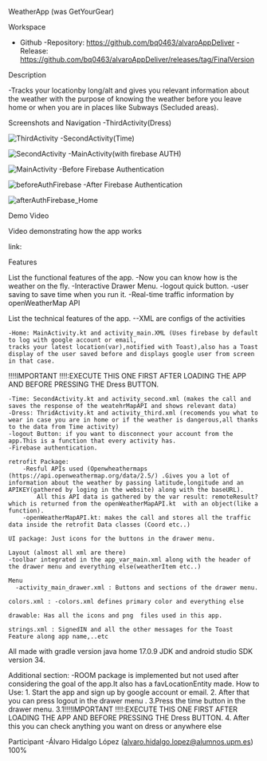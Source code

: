 WeatherApp (was GetYourGear)

Workspace
- Github
    -Repository: https://github.com/bq0463/alvaroAppDeliver
    -Release: https://github.com/bq0463/alvaroAppDeliver/releases/tag/FinalVersion

Description

 -Tracks your locationby long/alt and gives you relevant information about the weather with the purpose of knowing the weather before you leave home or when you are in places like Subways (Secluded areas).
 
Screenshots and Navigation 
-ThirdActivity(Dress)

![ThirdActivity](https://github.com/bq0463/alvaroAppDeliver/assets/158185157/2200108e-93a5-4082-abba-97fdd00d725c)
-SecondActivity(Time)

![SecondActivity](https://github.com/bq0463/alvaroAppDeliver/assets/158185157/f02e0dd2-ba40-4c8f-ab86-592fb6562f7b)
-MainActivity(with firebase AUTH)

![MainActivity](https://github.com/bq0463/alvaroAppDeliver/assets/158185157/3bcf0358-92f8-4afb-92d5-fd1d5ed6d195)
-Before Firebase Authentication

![beforeAuthFirebase](https://github.com/bq0463/alvaroAppDeliver/assets/158185157/93c993d7-4577-4e97-82d3-44223b61509b)
-After Firebase Authentication

![afterAuthFirebase_Home](https://github.com/bq0463/alvaroAppDeliver/assets/158185157/b6215d02-6bb5-4e55-974c-6ed34111c1ca)

Demo Video

Video demonstrating how the app works

link: 

Features

List the functional features of the app.
    -Now you can know how is the weather on the fly.
    -Interactive Drawer Menu.
    -logout quick button.
    -user saving to save time when you run it.
    -Real-time traffic information by openWeatherMap API

List the technical features of the app.
      --XML are configs of the activities
      
    -Home: MainActivity.kt and activity_main.XML (Uses firebase by default to log with google account or email,
    tracks your latest location(var),notified with Toast),also has a Toast display of the user saved before and displays google user from screen in that case. 
   
!!!!IMPORTANT !!!!:EXECUTE THIS ONE FIRST AFTER LOADING THE APP AND BEFORE PRESSING THE Dress BUTTON.

    -Time: SecondActivity.kt and activity_second.xml (makes the call and saves the response of the weatehrMapAPI and shows relevant data)
    -Dress: ThridActivity.kt and activity_third.xml (recomends you what to wear in case you are in home or if the weather is dangerous,all thanks to the data from Time activity)
    -logout Button: if you want to disconnect your account from the app.This is a function that every activity has.
    -Firebase authentication.
    
    retrofit Package:
        -Resful APIs used (Openwheathermaps (https://api.openweathermap.org/data/2.5/) .Gives you a lot of information about the weather by passing latitude,longitude and an APIKEY(gathered by loging in the website) along with the baseURL).
            All this API data is gathered by the var result: remoteResult? which is returned from the openWeatherMapAPI.kt  with an object(like a function).
        -openWeatherMapAPI.kt: makes the call and stores all the traffic data inside the retrofit Data classes (Coord etc..)
    
    UI package: Just icons for the buttons in the drawer menu.
    
    Layout (almost all xml are there)
    -toolbar integrated in the app_var_main.xml along with the header of the drawer menu and everything else(weatherItem etc..)
    
    Menu
      -activity_main_drawer.xml : Buttons and sections of the drawer menu.
      
    colors.xml : -colors.xml defines primary color and everything else
    
    drawable: Has all the icons and png  files used in this app.

    strings.xml : SignedIN and all the other messages for the Toast Feature along app name,..etc


  All made with gradle version java home 17.0.9 JDK  and android studio SDK version 34.

Additional section:
    -ROOM package is implemented but not used after considering the goal of the app.It also has a favLocationEntity made.
How to Use:
    1. Start the app and sign up by google account or email.
    2. After that you can press logout in the drawer menu .
    3.Press the time button in the drawer menu.
    3.1!!!!IMPORTANT !!!!:EXECUTE THIS ONE FIRST AFTER LOADING THE APP AND BEFORE PRESSING THE Dress BUTTON.
    4. After this you can check anything you want on dress or anywhere else

Participant
    -Álvaro Hidalgo López (alvaro.hidalgo.lopez@alumnos.upm.es)
    100%
    
     
    

